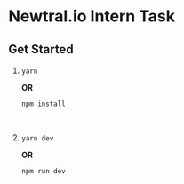 # Newtral.io Intern Task

## Get Started

1.  ```
    yarn
    ```

    <b>OR</b>

    ```
    npm install
    ```

<br/>

2.  ```
    yarn dev
    ```

    <b>OR</b>

    ```
    npm run dev
    ```
